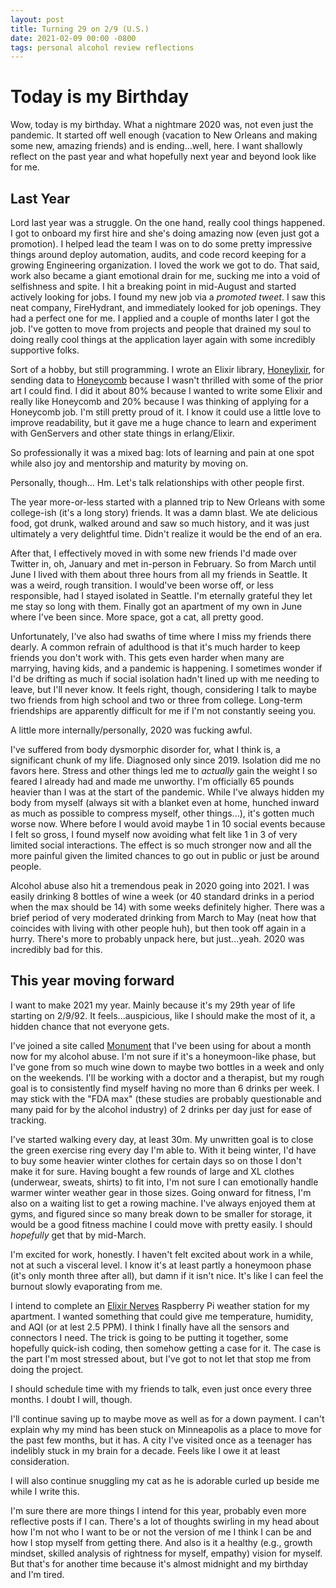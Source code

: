 ```yaml
---
layout: post
title: Turning 29 on 2/9 (U.S.)
date: 2021-02-09 00:00 -0800
tags: personal alcohol review reflections
---
```


# Today is my Birthday

Wow, today is my birthday. What a nightmare 2020 was, not even just the pandemic. It started off well enough (vacation to New Orleans and making some new, amazing friends) and is ending...well, here. I want shallowly reflect on the past year and what hopefully next year and beyond look like for me.

## Last Year

Lord last year was a struggle. On the one hand, really cool things happened. I got to onboard my first hire and she's doing amazing now (even just got a promotion). I helped lead the team I was on to do some pretty impressive things around deploy automation, audits, and code record keeping for a growing Engineering organization. I loved the work we got to do. That said, work also became a giant emotional drain for me, sucking me into a void of selfishness and spite. I hit a breaking point in mid-August and started actively looking for jobs. I found my new job via a *promoted tweet*. I saw this neat company, FireHydrant, and immediately looked for job openings. They had a perfect one for me. I applied and a couple of months later I got the job. I've gotten to move from projects and people that drained my soul to doing really cool things at the application layer again with some incredibly supportive folks.

Sort of a hobby, but still programming. I wrote an Elixir library, [Honeylixir](https://github.com/lirossarvet/honeylixir), for sending data to [Honeycomb](https://www.honeycomb.io) because I wasn't thrilled with some of the prior art I could find. I did it about 80% because I wanted to write some Elixir and really like Honeycomb and 20% because I was thinking of applying for a Honeycomb job. I'm still pretty proud of it. I know it could use a little love to improve readability, but it gave me a huge chance to learn and experiment with GenServers and other state things in erlang/Elixir.

So professionally it was a mixed bag: lots of learning and pain at one spot while also joy and mentorship and maturity by moving on.

Personally, though... Hm. Let's talk relationships with other people first.

The year more-or-less started with a planned trip to New Orleans with some college-ish (it's a long story) friends. It was a damn blast. We ate delicious food, got drunk, walked around and saw so much history, and it was just ultimately a very delightful time. Didn't realize it would be the end of an era.

After that, I effectively moved in with some new friends I'd made over Twitter in, oh, January and met in-person in February. So from March until June I lived with them about three hours from all my friends in Seattle. It was a weird, rough transition. I would've been worse off, or less responsible, had I stayed isolated in Seattle. I'm eternally grateful they let me stay so long with them. Finally got an apartment of my own in June where I've been since. More space, got a cat, all pretty good.

Unfortunately, I've also had swaths of time where I miss my friends there dearly. A common refrain of adulthood is that it's much harder to keep friends you don't work with. This gets even harder when many are marrying, having kids, and a pandemic is happening. I sometimes wonder if I'd be drifting as much if social isolation hadn't lined up with me needing to leave, but I'll never know. It feels right, though, considering I talk to maybe two friends from high school and two or three from college. Long-term friendships are apparently difficult for me if I'm not constantly seeing you.

A little more internally/personally, 2020 was fucking awful.

I've suffered from body dysmorphic disorder for, what I think is, a significant chunk of my life. Diagnosed only since 2019. Isolation did me no favors here. Stress and other things led me to *actually* gain the weight I so feared I already had and made me unworthy. I'm officially 65 pounds heavier than I was at the start of the pandemic. While I've always hidden my body from myself (always sit with a blanket even at home, hunched inward as much as possible to compress myself, other things...), it's gotten much worse now. Where before I would avoid maybe 1 in 10 social events because I felt so gross, I found myself now avoiding what felt like 1 in 3 of very limited social interactions. The effect is so much stronger now and all the more painful given the limited chances to go out in public or just be around people.

Alcohol abuse also hit a tremendous peak in 2020 going into 2021. I was easily drinking 8 bottles of wine a week (or 40 standard drinks in a period when the max should be 14) with some weeks definitely higher. There was a brief period of very moderated drinking from March to May (neat how that coincides with living with other people huh), but then took off again in a hurry. There's more to probably unpack here, but just...yeah. 2020 was incredibly bad for this.

## This year moving forward

I want to make 2021 my year. Mainly because it's my 29th year of life starting on 2/9/92. It feels...auspicious, like I should make the most of it, a hidden chance that not everyone gets.

I've joined a site called [Monument](https://joinmonument.com) that I've been using for about a month now for my alcohol abuse. I'm not sure if it's a honeymoon-like phase, but I've gone from so much wine down to maybe two bottles in a week and only on the weekends. I'll be working with a doctor and a therapist, but my rough goal is to consistently find myself having no more than 6 drinks per week. I may stick with the "FDA max" (these studies are probably questionable and many paid for by the alcohol industry) of 2 drinks per day just for ease of tracking.

I've started walking every day, at least 30m. My unwritten goal is to close the green exercise ring every day I'm able to. With it being winter, I'd have to buy some heavier winter clothes for certain days so on those I don't make it for sure. Having bought a few rounds of large and XL clothes (underwear, sweats, shirts) to fit into, I'm not sure I can emotionally handle warmer winter weather gear in those sizes. Going onward for fitness, I'm also on a waiting list to get a rowing machine. I've always enjoyed them at gyms, and figured since so many break down to be smaller for storage, it would be a good fitness machine I could move with pretty easily. I should *hopefully* get that by mid-March.

I'm excited for work, honestly. I haven't felt excited about work in a while, not at such a visceral level. I know it's at least partly a honeymoon phase (it's only month three after all), but damn if it isn't nice. It's like I can feel the burnout slowly evaporating from me.

I intend to complete an [Elixir Nerves](https://www.nerves-project.org) Raspberry Pi weather station for my apartment. I wanted something that could give me temperature, humidity, and AQI (or at lest 2.5 PPM). I think I finally have all the sensors and connectors I need. The trick is going to be putting it together, some hopefully quick-ish coding, then somehow getting a case for it. The case is the part I'm most stressed about, but I've got to not let that stop me from doing the project.

I should schedule time with my friends to talk, even just once every three months. I doubt I will, though.

I'll continue saving up to maybe move as well as for a down payment. I can't explain why my mind has been stuck on Minneapolis as a place to move for the past few months, but it has. A city I've visited once as a teenager has indelibly stuck in my brain for a decade. Feels like I owe it at least consideration.

I will also continue snuggling my cat as he is adorable curled up beside me while I write this.

I'm sure there are more things I intend for this year, probably even more reflective posts if I can. There's a lot of thoughts swirling in my head about how I'm not who I want to be or not the version of me I think I can be and how I stop myself from getting there. And also is it a healthy (e.g., growth mindset, skilled analysis of rightness for myself, empathy) vision for myself. But that's for another time because it's almost midnight and my birthday and I'm tired.
